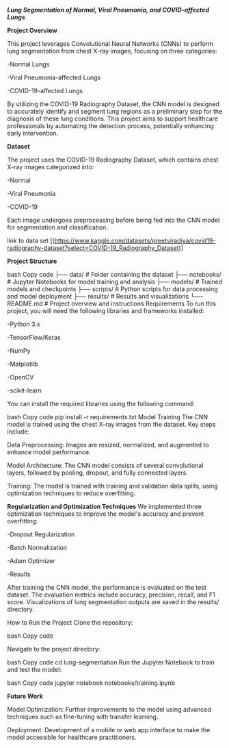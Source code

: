 ***Lung Segmentation of Normal, Viral Pneumonia, and COVID-affected Lungs***

**Project Overview**


This project leverages Convolutional Neural Networks (CNNs) to perform lung segmentation from chest X-ray images, focusing on three categories:

-Normal Lungs

-Viral Pneumonia-affected Lungs

-COVID-19-affected Lungs

By utilizing the COVID-19 Radiography Dataset, the CNN model is designed to accurately identify and segment lung regions as a preliminary step for the diagnosis of these lung conditions. This project aims to support healthcare professionals by automating the detection process, potentially enhancing early intervention.

**Dataset**

The project uses the COVID-19 Radiography Dataset, which contains chest X-ray images categorized into:

-Normal

-Viral Pneumonia

-COVID-19

Each image undergoes preprocessing before being fed into the CNN model for segmentation and classification.


link to data set [(https://www.kaggle.com/datasets/preetviradiya/covid19-radiography-dataset?select=COVID-19_Radiography_Dataset)]

**Project Structure**


bash
Copy code
├── data/                   # Folder containing the dataset
├── notebooks/              # Jupyter Notebooks for model training and analysis
├── models/                 # Trained models and checkpoints
├── scripts/                # Python scripts for data processing and model deployment
├── results/                # Results and visualizations
└── README.md               # Project overview and instructions
Requirements
To run this project, you will need the following libraries and frameworks installed:

-Python 3.x

-TensorFlow/Keras

-NumPy

-Matplotlib

-OpenCV

-scikit-learn

You can install the required libraries using the following command:

bash
Copy code
pip install -r requirements.txt
Model Training
The CNN model is trained using the chest X-ray images from the dataset. Key steps include:

Data Preprocessing: Images are resized, normalized, and augmented to enhance model performance.

Model Architecture: The CNN model consists of several convolutional layers, followed by pooling, dropout, and fully connected layers.

Training: The model is trained with training and validation data splits, using optimization techniques to reduce overfitting.

**Regularization and Optimization Techniques**
We implemented three optimization techniques to improve the model's accuracy and prevent overfitting:

-Dropout Regularization

-Batch Normalization

-Adam Optimizer

-Results

After training the CNN model, the performance is evaluated on the test dataset. The evaluation metrics include accuracy, precision, recall, and F1 score. Visualizations of lung segmentation outputs are saved in the results/ directory.

How to Run the Project
Clone the repository:

bash
Copy code

Navigate to the project directory:

bash
Copy code
cd lung-segmentation
Run the Jupyter Notebook to train and test the model:

bash
Copy code
jupyter notebook notebooks/training.ipynb


**Future Work**

Model Optimization: Further improvements to the model using advanced techniques such as fine-tuning with transfer learning.

Deployment: Development of a mobile or web app interface to make the model accessible for healthcare practitioners.


